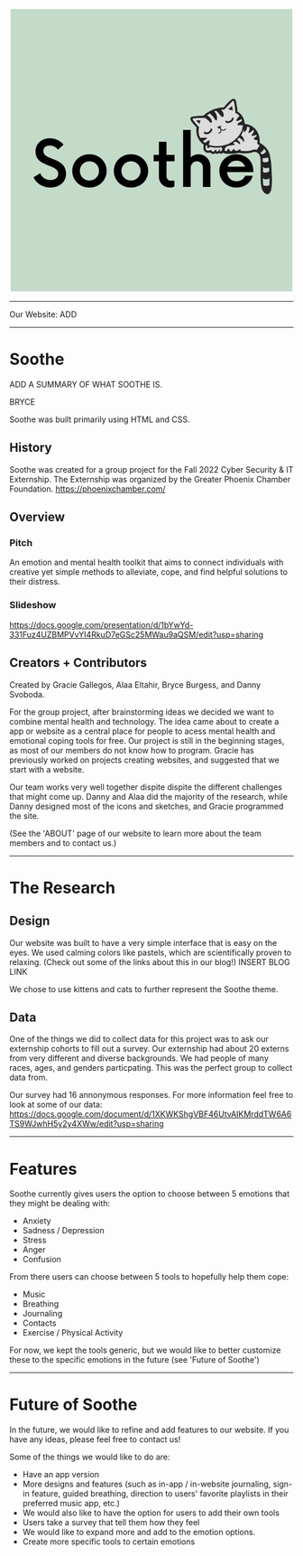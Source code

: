 <p align="center">
   <img src="logo.png"/>
</p>

<hr>

Our Website: ADD

<hr>

# Soothe

ADD A SUMMARY OF WHAT SOOTHE IS.

BRYCE

Soothe was built primarily using HTML and CSS.


## History

Soothe was created for a group project for the Fall 2022 Cyber Security & IT Externship. The Externship was organized by the Greater Phoenix Chamber Foundation. 
https://phoenixchamber.com/


## Overview

### Pitch
An emotion and mental health toolkit that aims to connect individuals with creative yet simple methods to alleviate, cope, and find helpful solutions to their distress.

### Slideshow 
https://docs.google.com/presentation/d/1bYwYd-331Fuz4UZBMPVvYI4RkuD7eGSc25MWau9aQSM/edit?usp=sharing


## Creators + Contributors

Created by Gracie Gallegos, Alaa Eltahir, Bryce Burgess, and Danny Svoboda.

For the group project, after brainstorming ideas we decided we want to combine mental health and technology. The idea came about to create a app or website as a central place for people to acess mental health and emotional coping tools for free. Our project is still in the beginning stages, as most of our members do not know how to program. Gracie has previously worked on projects creating websites, and suggested that we start with a website. 

Our team works very well together dispite dispite the different challenges that might come up. Danny and Alaa did the majority of the research, while Danny designed most of the icons and sketches, and Gracie programmed the site.

(See the 'ABOUT' page of our website to learn more about the team members and to contact us.)

<hr>

# The Research

## Design

Our website was built to have a very simple interface that is easy on the eyes. We used calming colors like pastels, which are scientifically proven to relaxing. (Check out some of the links about this in our blog!) INSERT BLOG LINK 

We chose to use kittens and cats to further represent the Soothe theme. 

## Data

One of the things we did to collect data for this project was to ask our externship cohorts to fill out a survey. Our externship had about 20 externs from very different and diverse backgrounds. We had people of many races, ages, and genders particpating. This was the perfect group to collect data from.

Our survey had 16 annonymous responses. For more information feel free to look at some of our data: https://docs.google.com/document/d/1XKWKShgVBF46UtvAIKMrddTW6A6TS9WJwhH5y2y4XWw/edit?usp=sharing

<hr>

# Features

Soothe currently gives users the option to choose between 5 emotions that they might be dealing with:
- Anxiety
- Sadness / Depression
- Stress
- Anger
- Confusion

From there users can choose between 5 tools to hopefully help them cope:
- Music
- Breathing
- Journaling
- Contacts
- Exercise / Physical Activity

For now, we kept the tools generic, but we would like to better customize these to the specific emotions in the future (see 'Future of Soothe')
  
<hr>

# Future of Soothe

In the future, we would like to refine and add features to our website. If you have any ideas, please feel free to contact us!

Some of the things we would like to do are:
- Have an app version 
- More designs and features (such as in-app / in-website journaling, sign-in feature, guided breathing, direction to users' favorite playlists in their preferred music app, etc.)
- We would also like to have the option for users to add their own tools 
- Users take a survey that tell them how they feel
- We would like to expand more and add to the emotion options.
- Create more specific tools to certain emotions

